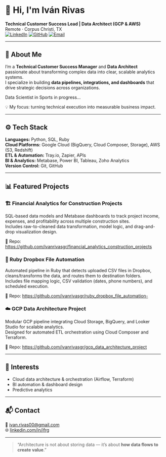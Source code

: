 # 👋 Hi, I'm Iván Rivas  

**Technical Customer Success Lead | Data Architect (GCP & AWS)**  
Remote · Corpus Christi, TX  
[![LinkedIn](https://img.shields.io/badge/LinkedIn-0077B5?logo=linkedin&logoColor=white)](https://www.linkedin.com/in/ifrg) 
[![GitHub](https://img.shields.io/badge/GitHub-181717?logo=github&logoColor=white)](https://github.com/ivanrivasgr)
[![Email](https://img.shields.io/badge/Email-ivan.rivas00@gmail.com-D14836?logo=gmail&logoColor=white)](mailto:ivan.rivas00@gmail.com)

---

## 🚀 About Me
I’m a **Technical Customer Success Manager** and **Data Architect** passionate about transforming complex data into clear, scalable analytics systems.  
I specialize in building **data pipelines, integrations, and dashboards** that drive strategic decisions across organizations.

Data Scientist in Sports in progress...

💡 My focus: turning technical execution into measurable business impact.

---

## ⚙️ Tech Stack
**Languages:** Python, SQL, Ruby  
**Cloud Platforms:** Google Cloud (BigQuery, Cloud Composer, Storage), AWS (S3, Redshift)  
**ETL & Automation:** Tray.io, Zapier, APIs  
**BI & Analytics:** Metabase, Power BI, Tableau, Zoho Analytics  
**Version Control:** Git, GitHub  

---

## 📊 Featured Projects

### 🏗️ Financial Analytics for Construction Projects
SQL-based data models and Metabase dashboards to track project income, expenses, and profitability across multiple construction sites.  
Includes raw-to-cleaned data transformation, model logic, and drag-and-drop visualization design.

🔗 Repo: https://github.com/ivanrivasgr/financial_analytics_construction_projects

### 🤖 Ruby Dropbox File Automation  

Automated pipeline in Ruby that detects uploaded CSV files in Dropbox, cleans/transforms the data, and routes them to destination folders.  
Includes file mapping logic, CSV validation (dates, phone numbers), and scheduled execution.

🔗 Repo: https://github.com/ivanrivasgr/ruby_dropbox_file_automation-


### ☁️ GCP Data Architecture Project
Modular GCP pipeline integrating Cloud Storage, BigQuery, and Looker Studio for scalable analytics.  
Designed for automated ETL orchestration using Cloud Composer and Terraform.

🔗 Repo: https://github.com/ivanrivasgr/gcp_data_architecture_project

---

## 🧠 Interests
- Cloud data architecture & orchestration (Airflow, Terraform)  
- BI automation & dashboard design  
- Predictive analytics 

---

## 📬 Contact
📧 [ivan.rivas00@gmail.com](mailto:ivan.rivas00@gmail.com)  
🌐 [linkedin.com/in/ifrg](https://www.linkedin.com/in/ifrg)

---

> “Architecture is not about storing data — it’s about **how data flows to create value**.”
